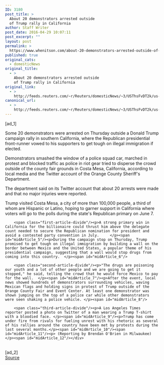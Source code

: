 ```yaml
---
ID: 3180
post_title: >
  About 20 demonstrators arrested outside
  of Trump rally in California
author: Staff Writer
post_date: 2016-04-29 10:07:11
post_excerpt: ""
layout: post
permalink: >
  https://www.whenitson.com/about-20-demonstrators-arrested-outside-of-trump-rally-in-california/
published: true
original_cats:
  - domesticNews
original_title:
  - >
    About 20 demonstrators arrested outside
    of Trump rally in California
original_link:
  - >
    http://feeds.reuters.com/~r/Reuters/domesticNews/~3/USThsFvDT2k/us-election-trump-protests-idUSKCN0XQ0L5
canonical_url:
  - >
    http://feeds.reuters.com/~r/Reuters/domesticNews/~3/USThsFvDT2k/us-election-trump-protests-idUSKCN0XQ0L5
---
```

 [ad_1]
<br><div id="articleText">
<span id="midArticle_start"/>

<span id="midArticle_0"/><span class="focusParagraph" readability="5"><p><span class="articleLocatio&lt;/span&gt;n">Some 20 demonstrators were arrested on Thursday outside a Donald Trump campaign rally in southern California, where the Republican presidential front-runner vowed to his supporters to get tough on illegal immigration if elected. </span></p></span><span id="midArticle_1"/><p>Demonstrators smashed the window of a police squad car, marched in protest and blocked traffic as police in riot gear tried to disperse the crowd outside of the county fair grounds in Costa Mesa, California, according to local media and the Twitter account of the Orange County Sheriff's Department.  </p><span id="midArticle_2"/><p>The department said on its Twitter account that about 20 arrests were made and that no major injuries were reported.</p><span id="midArticle_3"/><p>Trump visited Costa Mesa, a city of more than 100,000 people, a third of whom are Hispanic or Latino, hoping to garner support in California where voters will go to the polls during the state's Republican primary on June 7.    </p><span id="midArticle_4"/>
        
        <span class="first-article-divide"/><p>A strong primary win in California for the billionaire could thrust him above the delegate count needed to secure the Republican nomination for president and avoid a contested party convention in July.     </p><span id="midArticle_5"/><p>During the campaign stop on Thursday, Trump promised to get tough on illegal immigration by building a wall on the border between Mexico and the United States, a popular theme of his presidential campaign, suggesting that a wall would stop drugs from coming into this country.  </p><span id="midArticle_6"/>
        
        <span class="second-article-divide"/><p>"The drugs are poisoning our youth and a lot of other people and we are going to get it stopped," he said, telling the crowd that he would force Mexico to pay for the wall.  </p><span id="midArticle_7"/><p>After the event, local news showed hundreds of demonstrators surrounding vehicles, waving Mexican flags and holding signs in protest of Trump outside of the Orange County Fair and Event Center. At least one demonstrator was shown jumping on the top of a police car while other demonstrators were seen shaking a police vehicle. </p><span id="midArticle_8"/>
        
        <span class="third-article-divide"/><p>A Los Angeles Times reporter posted a photo on Twitter of a man wearing a Trump T-shirt with a bloodied face. </p><span id="midArticle_9"/><p>Trump has come under fire from rivals for fueling unrest with his rhetoric as several of his rallies around the country have been met by protests during the last several months.</p><span id="midArticle_10"/><span id="midArticle_11"/><p> (Reporting by Brendan O'Brien in Milwaukee)</p><span id="midArticle_12"/></div>
<br>[ad_2]
<br><a href="http://feeds.reuters.com/~r/Reuters/domesticNews/~3/USThsFvDT2k/us-election-trump-protests-idUSKCN0XQ0L5">Source </a>